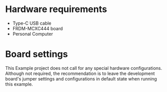 Hardware requirements
=====================
- Type-C USB cable
- FRDM-MCXC444 board
- Personal Computer

Board settings
==============
This Example project does not call for any special hardware configurations.
Although not required, the recommendation is to leave the development board's jumper settings
and configurations in default state when running this example.
